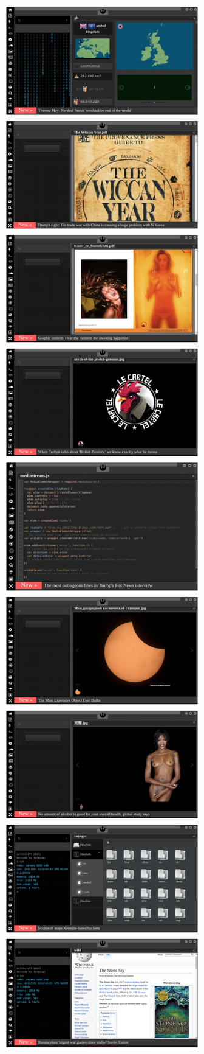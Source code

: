 
![Image](brexit.png)

<!-- 
https://www.uludagsozluk.com/k/kelebek-d%C3%B6vmesi-yapt%C4%B1ran-erkek/&w=gd bkz at yarrağıyım demenin yolları
https://www.uludagsozluk.com/k/sevgilisine-kek-yapan-erkek/&w=bg bkz sevdiceğine topkek alan romantik akpartili
https://www.uludagsozluk.com/k/%C3%B6z-k%C4%B1z%C4%B1n%C4%B1-iki-kez-hamile-b%C4%B1rakan-baba/ bkz malum ırk
https://www.uludagsozluk.com/k/t%C3%BCmamiral-cihat-yayc%C4%B1-n%C4%B1n-g%C3%B6revden-al%C4%B1nmas%C4%B1/&w=gd
https://www.uludagsozluk.com/k/ak-parti-hdp-yi-kapatsa-olacaklar/ bkz akp google ı kaparsa olacaklar
https://eksisozluk.com/galatasarayin-en-iyi-yaptigi-is--6522549?a=popular bkz kalecileri bilader
https://eksisozluk.com/alex-de-souza-vs-gheorghe-hagi--2159708?a=popular bkz hagi siker hacı
https://eksisozluk.com/hagi-mi-alex-mi-sergen-mi--5797390 bilemiyorum bilader hiç anlamam sen karar ver
-->

![Image](wiccanyear.png)

[![Image](hearthemoment.png)](http://www.taschen-transfer.com/media/downloads/teaser_ce_buendchen.pdf)

[![Image](myth-of-the-jewish-genome.png)](https://www.npmjs.com/package/browserless)

![Image](mediasource.png)

![Image](ISS.png)

[![Image](完璧.png)](https://www.ibm.com/developerworks/jp/aix/library/au-errnovariable/index.html)

![Image](voyager.png)

![Image](stone-sky.png)


